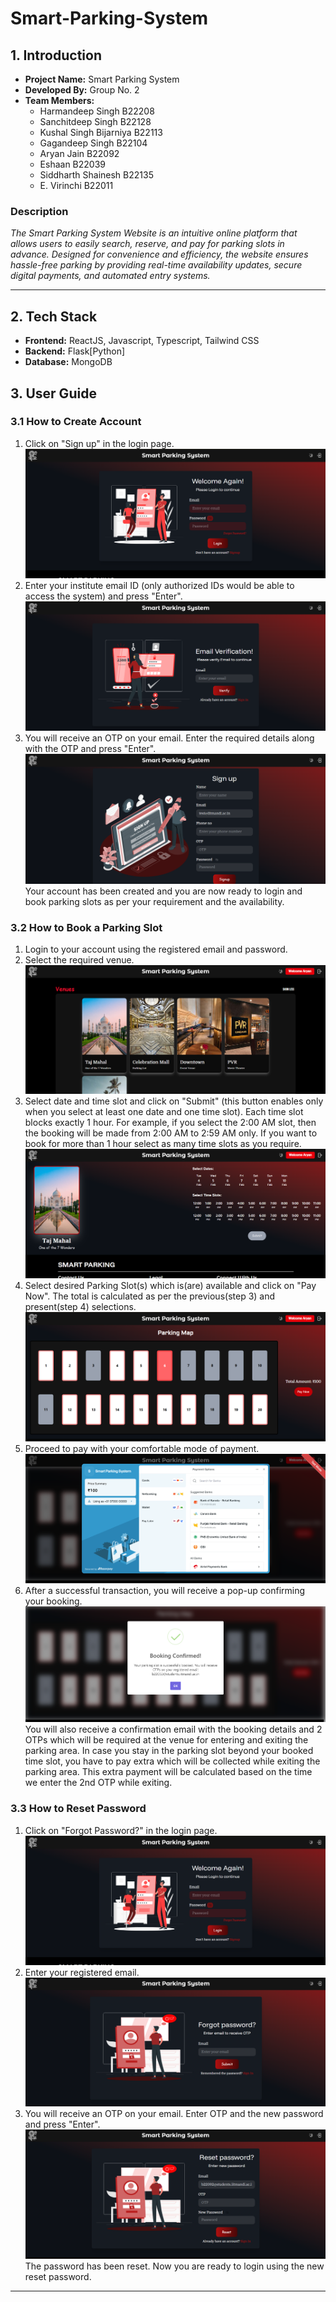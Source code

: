 # Smart-Parking-System

## 1. Introduction

- **Project Name:** Smart Parking System
- **Developed By:** Group No. 2
- **Team Members:**
  - Harmandeep Singh B22208 <br />
  - Sanchitdeep Singh B22128 <br />
  - Kushal Singh Bijarniya B22113 <br />
  - Gagandeep Singh B22104 <br />
  - Aryan Jain B22092 <br />
  - Eshaan B22039 <br />
  - Siddharth Shainesh B22135 <br />
  - E. Virinchi B22011 <br />

### Description

_The Smart Parking System Website is an intuitive online platform that allows users to easily search, reserve, and pay for parking slots in advance. Designed for convenience and efficiency, the website ensures hassle-free parking by providing real-time availability updates, secure digital payments, and automated entry systems._

---

## 2. Tech Stack

- **Frontend:** ReactJS, Javascript, Typescript, Tailwind CSS
- **Backend:** Flask[Python]
- **Database:** MongoDB

## 3. User Guide

### 3.1 How to Create Account

1. Click on "Sign up" in the login page.
   ![Sign Up](./images/login_page.png)
2. Enter your institute email ID (only authorized IDs would be able to access the system) and press "Enter".
   ![Enter email](./images/signup_email.png)
3. You will receive an OTP on your email. Enter the required details along with the OTP and press "Enter".
   ![Enter details](./images/signup_form.png)
   Your account has been created and you are now ready to login and book parking slots as per your requirement and the availability.

### 3.2 How to Book a Parking Slot

1. Login to your account using the registered email and password.
2. Select the required venue.
   ![select venue](./images/main_screen.png)
3. Select date and time slot and click on "Submit" (this button enables only when you select at least one date and one time slot). Each time slot blocks exactly 1 hour. For example, if you select the 2:00 AM slot, then the booking will be made from 2:00 AM to 2:59 AM only. If you want to book for more than 1 hour select as many time slots as you require.
   ![Date and Time Slot](./images/slot_selection.png)
4. Select desired Parking Slot(s) which is(are) available and click on "Pay Now". The total is calculated as per the previous(step 3) and present(step 4) selections.
   ![Slot](./images/slot.png)
5. Proceed to pay with your comfortable mode of payment.
   ![Payment](./images/payment.png)
6. After a successful transaction, you will receive a pop-up confirming your booking.
   ![Confirmation](./images/confirmation.png)
   You will also receive a confirmation email with the booking details and 2 OTPs which will be required at the venue for entering and exiting the parking area.
   In case you stay in the parking slot beyond your booked time slot, you have to pay extra which will be collected while exiting the parking area.
   This extra payment will be calculated based on the time we enter the 2nd OTP while exiting.

### 3.3 How to Reset Password

1. Click on "Forgot Password?" in the login page.
   ![Login Page](./images/login_page.png)
2. Enter your registered email.
   ![Forgot Password](./images/forgot_pass.png)
3. You will receive an OTP on your email. Enter OTP and the new password and press "Enter".
   ![enter Password](./images/enter_pass.png)
   The password has been reset. Now you are ready to login using the new reset password.

---
